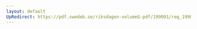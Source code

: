 ```yaml
---
layout: default
UpRedirect: https://pdf.swedeb.se/riksdagen-volumeG-pdf/199091/reg_199091/reg_199091_0059.pdf
---
```

